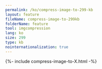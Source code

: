 ```yaml
---
permalink: /ko/compress-image-to-299-kb
layout: feature
fileName: compress-image-to-299kb
folderName: feature
tool: imgcompression
lang: ko
size: 299
type: kb
nointernationalization: true
---
```

{%- include compress-image-to-X.html -%}
      